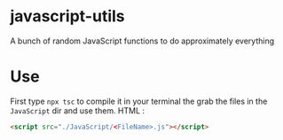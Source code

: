 # javascript-utils
A bunch of random JavaScript functions to do approximately everything
# Use
First type ```npx tsc``` to compile it in your terminal the grab the files in the `JavaScript` dir and use them.
HTML : 
```html
<script src="./JavaScript/<FileName>.js"></script>
```
